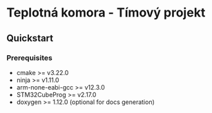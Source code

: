 # Teplotná komora - Tímový projekt
## Quickstart
### Prerequisites
- cmake >= v3.22.0
- ninja >= v1.11.0
- arm-none-eabi-gcc >= v12.3.0
- STM32CubeProg >= v2.17.0
- doxygen >= 1.12.0 (optional for docs generation)